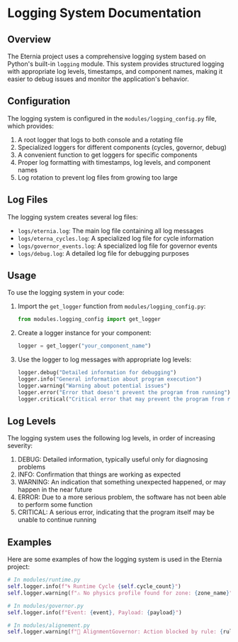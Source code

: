 # Logging System Documentation

## Overview

The Eternia project uses a comprehensive logging system based on Python's built-in `logging` module. This system provides structured logging with appropriate log levels, timestamps, and component names, making it easier to debug issues and monitor the application's behavior.

## Configuration

The logging system is configured in the `modules/logging_config.py` file, which provides:

1. A root logger that logs to both console and a rotating file
2. Specialized loggers for different components (cycles, governor, debug)
3. A convenient function to get loggers for specific components
4. Proper log formatting with timestamps, log levels, and component names
5. Log rotation to prevent log files from growing too large

## Log Files

The logging system creates several log files:

- `logs/eternia.log`: The main log file containing all log messages
- `logs/eterna_cycles.log`: A specialized log file for cycle information
- `logs/governor_events.log`: A specialized log file for governor events
- `logs/debug.log`: A detailed log file for debugging purposes

## Usage

To use the logging system in your code:

1. Import the `get_logger` function from `modules/logging_config.py`:
   ```python
   from modules.logging_config import get_logger
   ```

2. Create a logger instance for your component:
   ```python
   logger = get_logger("your_component_name")
   ```

3. Use the logger to log messages with appropriate log levels:
   ```python
   logger.debug("Detailed information for debugging")
   logger.info("General information about program execution")
   logger.warning("Warning about potential issues")
   logger.error("Error that doesn't prevent the program from running")
   logger.critical("Critical error that may prevent the program from running")
   ```

## Log Levels

The logging system uses the following log levels, in order of increasing severity:

1. DEBUG: Detailed information, typically useful only for diagnosing problems
2. INFO: Confirmation that things are working as expected
3. WARNING: An indication that something unexpected happened, or may happen in the near future
4. ERROR: Due to a more serious problem, the software has not been able to perform some function
5. CRITICAL: A serious error, indicating that the program itself may be unable to continue running

## Examples

Here are some examples of how the logging system is used in the Eternia project:

```python
# In modules/runtime.py
self.logger.info(f"🌀 Runtime Cycle {self.cycle_count}")
self.logger.warning(f"⚠️ No physics profile found for zone: {zone_name}")

# In modules/governor.py
self.logger.info(f"Event: {event}, Payload: {payload}")

# In modules/alignement.py
self.logger.warning(f"🚨 AlignmentGovernor: Action blocked by rule: {rule.__name__}")
```